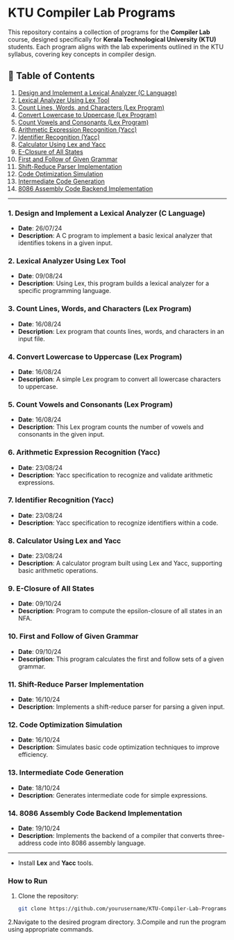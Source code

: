 # KTU Compiler Lab Programs

This repository contains a collection of programs for the **Compiler Lab** course, designed specifically for **Kerala Technological University (KTU)** students. Each program aligns with the lab experiments outlined in the KTU syllabus, covering key concepts in compiler design.

## 📜 Table of Contents

1. [Design and Implement a Lexical Analyzer (C Language)](./1)
2. [Lexical Analyzer Using Lex Tool](./2/1)
3. [Count Lines, Words, and Characters (Lex Program)](./2/2)
4. [Convert Lowercase to Uppercase (Lex Program)](./2/3)
5. [Count Vowels and Consonants (Lex Program)](./2/4)
6. [Arithmetic Expression Recognition (Yacc)](./6/6)
7. [Identifier Recognition (Yacc)](./7/7)
8. [Calculator Using Lex and Yacc](./8/8)
9. [E-Closure of All States](./9/9)
10. [First and Follow of Given Grammar](./10/10)
11. [Shift-Reduce Parser Implementation](./11/11)
12. [Code Optimization Simulation](./12/12)
13. [Intermediate Code Generation](./13/13)
14. [8086 Assembly Code Backend Implementation](./14/14)


---

### 1. Design and Implement a Lexical Analyzer (C Language)
- **Date**: 26/07/24
- **Description**: A C program to implement a basic lexical analyzer that identifies tokens in a given input.

### 2. Lexical Analyzer Using Lex Tool
- **Date**: 09/08/24
- **Description**: Using Lex, this program builds a lexical analyzer for a specific programming language.

### 3. Count Lines, Words, and Characters (Lex Program)
- **Date**: 16/08/24
- **Description**: Lex program that counts lines, words, and characters in an input file.

### 4. Convert Lowercase to Uppercase (Lex Program)
- **Date**: 16/08/24
- **Description**: A simple Lex program to convert all lowercase characters to uppercase.

### 5. Count Vowels and Consonants (Lex Program)
- **Date**: 16/08/24
- **Description**: This Lex program counts the number of vowels and consonants in the given input.

### 6. Arithmetic Expression Recognition (Yacc)
- **Date**: 23/08/24
- **Description**: Yacc specification to recognize and validate arithmetic expressions.

### 7. Identifier Recognition (Yacc)
- **Date**: 23/08/24
- **Description**: Yacc specification to recognize identifiers within a code.

### 8. Calculator Using Lex and Yacc
- **Date**: 23/08/24
- **Description**: A calculator program built using Lex and Yacc, supporting basic arithmetic operations.

### 9. E-Closure of All States
- **Date**: 09/10/24
- **Description**: Program to compute the epsilon-closure of all states in an NFA.

### 10. First and Follow of Given Grammar
- **Date**: 09/10/24
- **Description**: This program calculates the first and follow sets of a given grammar.

### 11. Shift-Reduce Parser Implementation
- **Date**: 16/10/24
- **Description**: Implements a shift-reduce parser for parsing a given input.

### 12. Code Optimization Simulation
- **Date**: 16/10/24
- **Description**: Simulates basic code optimization techniques to improve efficiency.

### 13. Intermediate Code Generation
- **Date**: 18/10/24
- **Description**: Generates intermediate code for simple expressions.

### 14. 8086 Assembly Code Backend Implementation
- **Date**: 19/10/24
- **Description**: Implements the backend of a compiler that converts three-address code into 8086 assembly language.

---


- Install **Lex** and **Yacc** tools.

### How to Run
1. Clone the repository:
   ```bash
   git clone https://github.com/yourusername/KTU-Compiler-Lab-Programs.git
2.Navigate to the desired program directory.
3.Compile and run the program using appropriate commands.

